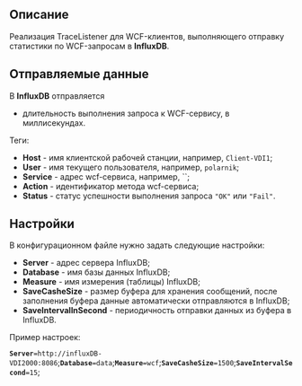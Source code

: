 ## Описание

Реализация TraceListener для WCF-клиентов, выполняющего отправку статистики по WCF-запросам в **InfluxDB**.

## Отправляемые данные

В **InfluxDB** отправляется

* длительность выполнения запроса к WCF-сервису, в миллисекундах.

Теги:

* **Host** - имя клиентской рабочей станции, например, `Client-VDI1`;
* **User** - имя текущего пользователя, например, `polarnik`;
* **Service** - адрес wcf-сервиса, например, ``; 
* **Action** - идентификатор метода wcf-сервиса;
* **Status** - статус успешности выполнения запроса ``"OK"`` или ``"Fail"``. 

## Настройки

В конфигурационном файле нужно задать следующие настройки:

* **Server** - адрес сервера InfluxDB;
* **Database** - имя базы данных InfluxDB;
* **Measure** - имя измерения (таблицы) InfluxDB;
* **SaveCasheSize** - размер буфера для хранения сообщений, после заполнения буфера данные автоматически отправляются в InfluxDB;
* **SaveIntervalInSecond** - периодичность отправки данных из буфера в InfluxDB.

Пример настроек:

**``Server``**``=http://influxDB-VDI2000:8086``;**``Database``**``=data``;**``Measure``**``=wcf``;**``SaveCasheSize``**``=1500``;**``SaveIntervalSecond``**``=15``;


